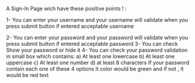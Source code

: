 A Sign-In Page wich have these positive points ! :

1- You can enter your username and your username will validate when you press submit button if entered acceptable username

2- You can enter your password and your password will validate when you press submit button if entered acceptable password
3- You can check Show your password or hide it
4- You can check your password validation in small box which contains:
 a) At least one lowercase
 b) At least one uppercase
 c) At least one number
 d) at least 8 characters
 If your password contain each one of these 4 options it color would be green and if not , it would be red text
